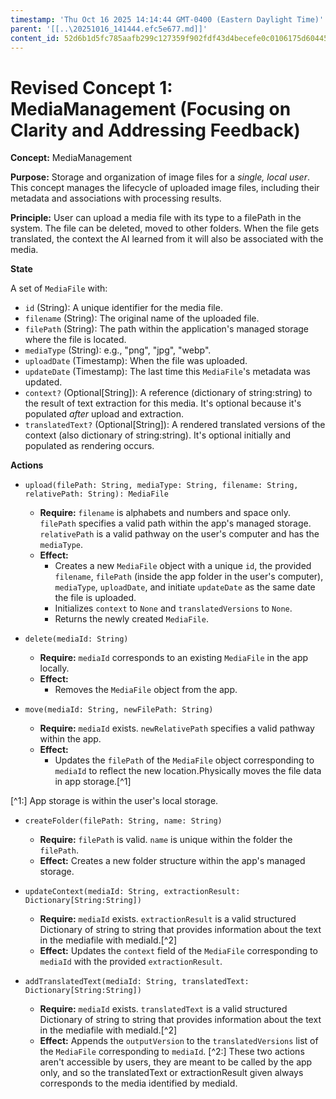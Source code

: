 ```yaml
---
timestamp: 'Thu Oct 16 2025 14:14:44 GMT-0400 (Eastern Daylight Time)'
parent: '[[..\20251016_141444.efc5e677.md]]'
content_id: 52d6b1d5fc785aafb299c127359f902fdf43d4becefe0c0106175d604450ae5c
---
```


# Revised Concept 1: MediaManagement (Focusing on Clarity and Addressing Feedback)

**Concept:** MediaManagement

**Purpose:** Storage and organization of image files for a *single, local user*. This concept manages the lifecycle of uploaded image files, including their metadata and associations with processing results.

**Principle:** User can upload a media file with its type to a filePath in the system. The file can be deleted, moved to other folders. When the file gets translated, the context the AI learned from it will also be associated with the media.

**State**

A set of `MediaFile` with:

* `id` (String): A unique identifier for the media file.
* `filename` (String): The original name of the uploaded file.
* `filePath` (String): The path within the application's managed storage where the file is located.
* `mediaType` (String): e.g., "png", "jpg", "webp".
* `uploadDate` (Timestamp): When the file was uploaded.
* `updateDate` (Timestamp): The last time this `MediaFile`'s metadata was updated.
* `context?` (Optional\[String]): A reference (dictionary of string:string) to the result of text extraction for this media. It's optional because it's populated *after* upload and extraction.
* `translatedText?` (Optional\[String]): A rendered translated versions of the context (also dictionary of string:string). It's optional initially and populated as rendering occurs.

**Actions**

* `upload(filePath: String, mediaType: String, filename: String, relativePath: String): MediaFile`
  * **Require:** `filename` is alphabets and numbers and space only. `filePath` specifies a valid path within the app's managed storage. `relativePath` is a valid pathway on the user's computer and has the `mediaType`.
  * **Effect:**
    * Creates a new `MediaFile` object with a unique `id`, the provided `filename`, `filePath` (inside the app folder in the user's computer), `mediaType`, `uploadDate`, and initiate `updateDate` as the same date the file is uploaded.
    * Initializes `context` to `None` and `translatedVersions` to `None`.
    * Returns the newly created `MediaFile`.

* `delete(mediaId: String)`
  * **Require:** `mediaId` corresponds to an existing `MediaFile` in the app locally.
  * **Effect:**
    * Removes the `MediaFile` object from the app.

* `move(mediaId: String, newFilePath: String)`
  * **Require:** `mediaId` exists. `newRelativePath` specifies a valid pathway within the app.
  * **Effect:**
    * Updates the `filePath` of the `MediaFile` object corresponding to `mediaId` to reflect the new location.Physically moves the file data in app storage.\[^1]

\[^1:] App storage is within the user's local storage.

* `createFolder(filePath: String, name: String)`
  * **Require:** `filePath` is valid. `name` is unique within the folder the `filePath`.
  * **Effect:** Creates a new folder structure within the app's managed storage.

* `updateContext(mediaId: String, extractionResult: Dictionary[String:String])`
  * **Require:** `mediaId` exists. `extractionResult` is a valid structured Dictionary of string to string that provides information about the text in the mediafile with mediaId.\[^2]
  * **Effect:** Updates the `context` field of the `MediaFile` corresponding to `mediaId` with the provided `extractionResult`.

* `addTranslatedText(mediaId: String, translatedText: Dictionary[String:String])`
  * **Require:** `mediaId` exists. `translatedText` is a valid structured Dictionary of string to string that provides information about the text in the mediafile with mediaId.\[^2]
  * **Effect:** Appends the `outputVersion` to the `translatedVersions` list of the `MediaFile` corresponding to `mediaId`.
    \[^2:] These two actions aren't accessible by users, they are meant to be called by the app only, and so the translatedText or extractionResult given always corresponds to the media identified by mediaId.

